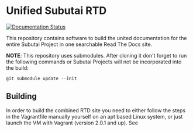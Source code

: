 # Unified Subutai RTD

[![Documentation Status](https://readthedocs.org/projects/subutai-guide/badge/?version=latest)](http://subutai-guide.readthedocs.io/en/latest/?badge=latest)

This repository contains software to build the united documentation for the entire Subutai Project in one searchable Read The Docs site.

**NOTE**: This repository uses submodules. After cloning it don't forget to run the following commands or Subutai Projects will not be incorporated into the build:

```
git submodule update --init
```

Building
--------

In order to build the combined RTD site you need to either follow the steps in the Vagrantfile manually yourself on an apt based Linux system, or just launch the VM with Vagrant (version 2.0.1 and up). See 
